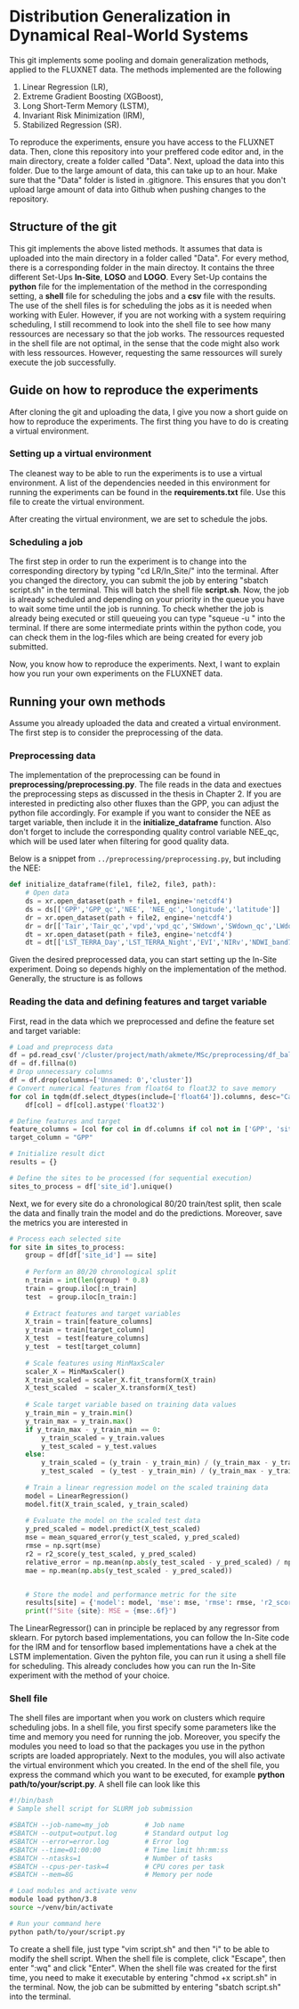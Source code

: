 # Distribution Generalization in Dynamical Real-World Systems
This git implements some pooling and domain generalization methods, applied to the FLUXNET data. The methods implemented are the following
1. Linear Regression (LR),
2. Extreme Gradient Boosting (XGBoost),
3. Long Short-Term Memory (LSTM),
4. Invariant Risk Minimization (IRM),
5. Stabilized Regression (SR).

To reproduce the experiments, ensure you have access to the FLUXNET data. Then, clone this repository into your preffered code editor and, in the main directory, create a folder called "Data". Next, upload the data into this folder. Due to the large amount of data, this can take up to an hour. Make sure that the "Data" folder is listed in .gitignore. This ensures that you don't upload large amount of data into Github when pushing changes to the repository.

## Structure of the git
This git implements the above listed methods. It assumes that data is uploaded into the main directory in a folder called "Data". For every method, there is a corresponding folder in the main directoy. It contains the three different Set-Ups **In-Site**, **LOSO** and **LOGO**. Every Set-Up contains the **python** file for the implementation of the method in the corresponding setting, a **shell** file for scheduling the jobs and a **csv**  file with the results. The use of the shell files is for scheduling the jobs as it is needed when working with Euler. However, if you are not working with a system requiring scheduling, I still recommend to look into the shell file to see how many ressources are necessary so that the job works. The ressources requested in the shell file are not optimal, in the sense that the code might also work with less ressources. However, requesting the same ressources will surely execute the job successfully.

## Guide on how to reproduce the experiments
After cloning the git and uploading the data, I give you now a short guide on how to reproduce the experiments. The first thing you have to do is creating a virtual environment.

### Setting up a virtual environment
The cleanest way to be able to run the experiments is to use a virtual environment. A list of the dependencies needed in this environment for running the experiments can be found in the **requirements.txt** file. Use this file to create the virtual environment.

After creating the virtual environment, we are set to schedule the jobs.

### Scheduling a job
The first step in order to run the experiment is to change into the corresponding directory by typing "cd LR/In_Site/" into the terminal. After you changed the directory, you can submit the job by entering "sbatch script.sh" in the terminal. This will batch the shell file **script.sh**. Now, the job is already scheduled and depending on your priority in the queue you have to wait some time until the job is running. To check whether the job is already being executed or still queueing you can type "squeue -u <username>" into the terminal. If there are some intermediate prints within the python code, you can check them in the log-files which are being created for every job submitted.

Now, you know how to reproduce the experiments. Next, I want to explain how you run your own experiments on the FLUXNET data.

## Running your own methods
Assume you already uploaded the data and created a virtual environment. The first step is to consider the preprocessing of the data.

### Preprocessing data
The implementation of the preprocessing can be found in **preprocessing/preprocessing.py**. The file reads in the data and exectues the preprocessing steps as discussed in the thesis in Chapter 2.  If you are interested in predicting also other fluxes than the GPP, you can adjust the python file accordingly. For example if you want to consider the NEE as target variable, then include it in the **initialize_dataframe** function. Also don't forget to include the corresponding quality control variable NEE_qc, which will be used later when filtering for good quality data.

Below is a snippet from `../preprocessing/preprocessing.py`, but including the NEE:

```python
def initialize_dataframe(file1, file2, file3, path):
    # Open data
    ds = xr.open_dataset(path + file1, engine='netcdf4')
    ds = ds[['GPP','GPP_qc','NEE', 'NEE_qc','longitude','latitude']]
    dr = xr.open_dataset(path + file2, engine='netcdf4')
    dr = dr[['Tair','Tair_qc','vpd','vpd_qc','SWdown','SWdown_qc','LWdown','LWdown_qc','SWdown_clearsky','IGBP_veg_short']]
    dt = xr.open_dataset(path + file3, engine='netcdf4')
    dt = dt[['LST_TERRA_Day','LST_TERRA_Night','EVI','NIRv','NDWI_band7','LAI','fPAR']]
```

Given the desired preprocessed data, you can start setting up the In-Site experiment. Doing so depends highly on the implementation of the method. Generally, the structure is as follows
### Reading the data and defining features and target variable
First, read in the data which we preprocessed and define the feature set and target variable:
```python
# Load and preprocess data
df = pd.read_csv('/cluster/project/math/akmete/MSc/preprocessing/df_balanced_groups_onevegindex.csv')
df = df.fillna(0)
# Drop unnecessary columns
df = df.drop(columns=['Unnamed: 0','cluster'])
# Convert numerical features from float64 to float32 to save memory
for col in tqdm(df.select_dtypes(include=['float64']).columns, desc="Casting columns"):
    df[col] = df[col].astype('float32')

# Define features and target
feature_columns = [col for col in df.columns if col not in ['GPP', 'site_id']]
target_column = "GPP"

# Initialize result dict
results = {}

# Define the sites to be processed (for sequential execution)
sites_to_process = df['site_id'].unique()
```
Next, we for every site do a chronological 80/20 train/test split, then scale the data and finally train the model and do the predictions. Moreover, save the metrics you are interested in
```python
# Process each selected site
for site in sites_to_process:
    group = df[df['site_id'] == site]
    
    # Perform an 80/20 chronological split
    n_train = int(len(group) * 0.8)
    train = group.iloc[:n_train]
    test  = group.iloc[n_train:]
    
    # Extract features and target variables
    X_train = train[feature_columns]
    y_train = train[target_column]
    X_test  = test[feature_columns]
    y_test  = test[target_column]
    
    # Scale features using MinMaxScaler
    scaler_X = MinMaxScaler()
    X_train_scaled = scaler_X.fit_transform(X_train)
    X_test_scaled  = scaler_X.transform(X_test)
    
    # Scale target variable based on training data values
    y_train_min = y_train.min()
    y_train_max = y_train.max()
    if y_train_max - y_train_min == 0:
        y_train_scaled = y_train.values
        y_test_scaled = y_test.values
    else:
        y_train_scaled = (y_train - y_train_min) / (y_train_max - y_train_min)
        y_test_scaled  = (y_test - y_train_min) / (y_train_max - y_train_min)
    
    # Train a linear regression model on the scaled training data
    model = LinearRegression()
    model.fit(X_train_scaled, y_train_scaled)
    
    # Evaluate the model on the scaled test data
    y_pred_scaled = model.predict(X_test_scaled)
    mse = mean_squared_error(y_test_scaled, y_pred_scaled)
    rmse = np.sqrt(mse)
    r2 = r2_score(y_test_scaled, y_pred_scaled)
    relative_error = np.mean(np.abs(y_test_scaled - y_pred_scaled) / np.abs(y_test_scaled))
    mae = np.mean(np.abs(y_test_scaled - y_pred_scaled))


    # Store the model and performance metric for the site
    results[site] = {'model': model, 'mse': mse, 'rmse': rmse, 'r2_score': r2, 'relative_error': relative_error, 'mae': mae}    
    print(f"Site {site}: MSE = {mse:.6f}")
```
The LinearRegressor() can in principle be replaced by any regressor from sklearn. For pytorch based implementations, you can follow the In-Site code for the IRM and for tensorflow based implementations have a chek at the LSTM implementation. Given the pyhton file, you can run it using a shell file for scheduling. This already concludes how you can run the In-Site experiment with the method of your choice.
### Shell file
The shell files are important when you work on clusters which require scheduling jobs. In a shell file, you first specify some parameters like the time and memory you need for running the job. Moreover, you specify the modules you need to load so that the packages you use in the python scripts are loaded appropriately. Next to the modules, you will also activate the virtual environment which you created. In the end of the shell file, you express the command which you want to be executed, for example **python path/to/your/script.py**. A shell file can look like this
```sh
#!/bin/bash
# Sample shell script for SLURM job submission

#SBATCH --job-name=my_job         # Job name
#SBATCH --output=output.log       # Standard output log
#SBATCH --error=error.log         # Error log
#SBATCH --time=01:00:00           # Time limit hh:mm:ss
#SBATCH --ntasks=1                # Number of tasks
#SBATCH --cpus-per-task=4         # CPU cores per task
#SBATCH --mem=8G                  # Memory per node

# Load modules and activate venv
module load python/3.8
source ~/venv/bin/activate

# Run your command here
python path/to/your/script.py
```
To create a shell file, just type "vim script.sh" and then "i" to be able to modify the shell script. When the shell file is complete, click "Escape", then enter ":wq" and click "Enter". When the shell file was created for the first time, you need to make it executable by entering "chmod +x script.sh" in the terminal. Now, the job can be submitted by entering "sbatch script.sh" into the terminal.
